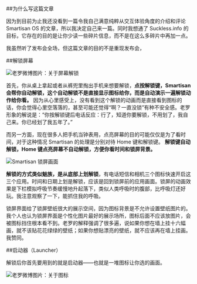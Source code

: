 ##为什么写这篇文章

因为到目前为止我还没看到一篇令我自己满意纯粹从交互体验角度的介绍和评论 Smartisan OS 的文章，所以我决定自己来一篇。同时我想通了 Suckless.info 的目标，它存在的目的是让你少读一些碎片信息，而不是在这么多碎片中再加一点。

我虽然听了发布会全场，但这篇文章的目的不是重现发布会，

##解锁屏幕

![老罗微博图片：关于屏幕解锁](http://ww4.sinaimg.cn/mw690/61c921e5jw1e2ybkadqoxj.jpg)

首先，你从桌上拿起或者从裤兜里掏出手机来想要解锁，**点按解锁键，Smartisan 会帮你自动解锁，这个自动解锁不是直接显示图标给你，而是自动演示一遍解锁动作给你看。** 因为从心里感受上，没有看到这个解锁的动画而是直接看到图标的话，你会觉得心里空落落的，甚至可能还觉得“啊？一直没锁”有种不安全感。老罗形象的解说是：“你按解锁键后电话反应：行了，知道你要解锁，不用划了，我自己来。你已经划了我五年了。”

而另一方面，现在很多人把手机当钟表用，点亮屏幕的目的可能仅仅是为了看时间，对于这种情况 Smartisan 的处理是分别对待 Home 键和解锁键。 **解锁键自动解锁，Home 键点亮屏幕不自动解锁，方便你看时间和锁屏背景。**

![Smartisan 锁屏画面](http://p1.zhimg.com/0d/c3/0dc38df7afb2077044b87181602ece93_m.jpg)

**解锁的方式类似魅族，是从底部上划解锁**，有电话短信和相机三个图标快速开启这三个应用。时间和日期上划是解锁，应该是回到锁屏前的应用画面。锁屏的动画效果是下栏模拟呼吸节奏缓慢地升起落下，类似人类呼吸时的腹部，比呼吸灯还好玩。我注意观察了一下，能抓住我的呼吸。

锁屏界面给了锁屏壁纸很大的展示空间，因为图标背景是不允许设置壁纸图片的。我个人也认为锁屏界面是个性化图片最好的展示场所，图标后面不应该放图片，会被图标挡住根本看不到。老罗的解释强调了很多遍，说如果你想在墙上挂十六幅画，就不该贴花花绿绿的壁纸；如果你想贴漂亮的壁纸，就不应该再在墙上挂画。我赞同。

##启动器（Launcher）

解锁后你首先要用到的就是启动器——也就是一堆图标让你选的画面。

![老罗微博图片：关于图标](http://ww1.sinaimg.cn/mw690/61c921e5jw1e2tp3zf8m6j.jpg)

